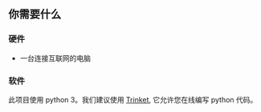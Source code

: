 ## 你需要什么

### 硬件

+ 一台连接互联网的电脑

### 软件

此项目使用 python 3。我们建议使用 [Trinket](https://trinket.io/), 它允许您在线编写 python 代码。